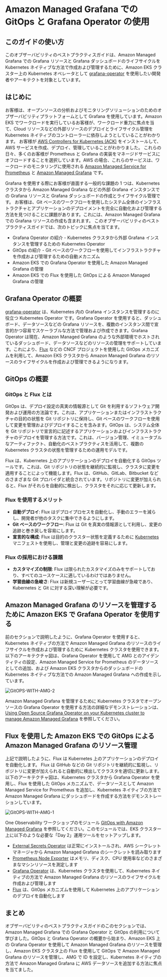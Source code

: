 # Amazon Managed Grafana での GitOps と Grafana Operator の使用

## このガイドの使い方

このオブザーバビリティのベストプラクティスガイドは、Amazon Managed Grafana での Grafana リソースと Grafana ダッシュボードのライフサイクルを Kubernetes ネイティブな方法で作成および管理するために、Amazon EKS クラスター上の Kubernetes オペレータとして [grafana-operator](https://github.com/grafana-operator/grafana-operator#:~:text=The%20grafana%2Doperator%20is%20a,an%20easy%20and%20scalable%20way.) を使用したい開発者やアーキテクトを対象としています。

## はじめに

お客様は、オープンソースの分析およびモニタリングソリューションのためのオブザーバビリティプラットフォームとして Grafana を使用しています。Amazon EKS でワークロードを実行しているお客様が、ワークロード重力に焦点を当て、Cloud リソースなどの外部リソースのデプロイとライフサイクル管理を Kubernetes ネイティブのコントローラーに依存しようとしていることがわかります。 お客様が [AWS Controllers for Kubernetes (ACK)](https://aws-controllers-k8s.github.io/community/docs/community/overview/) をインストールして、AWS サービスを作成、デプロイ、管理していることがわかりました。 これらの日々、多くのお客様が Prometheus と Grafana の実装をマネージドサービスにオフロードすることを選択しています。AWS の場合、これらのサービスは、ワークロードのモニタリングに使用される [Amazon Managed Service for Prometheus](https://docs.aws.amazon.com/prometheus/?icmpid=docs_homepage_mgmtgov) と [Amazon Managed Grafana](https://docs.aws.amazon.com/grafana/?icmpid=docs_homepage_mgmtgov) です。

Grafana を使用する際にお客様が直面する一般的な課題の 1 つは、Kubernetes クラスタから Amazon Managed Grafana などの外部 Grafana インスタンスでの Grafana リソースと Grafana ダッシュボードの作成とライフサイクル管理です。 お客様は、Git ベースのワークフローを使用したシステム全体のインフラストラクチャとアプリケーションのデプロイメントを完全に自動化および管理する方法を見つけることに課題があります。これには、Amazon Managed Grafana での Grafana リソースの作成も含まれます。 このオブザーバビリティのベストプラクティスガイドでは、次のトピックに焦点を当てます。

* Grafana Operator の紹介 - Kubernetes クラスタから外部 Grafana インスタンスを管理するための Kubernetes Operator
* GitOps の紹介 - Git ベースのワークフローを使用してインフラストラクチャを作成および管理するための自動メカニズム
* Amazon EKS での Grafana Operator を使用した Amazon Managed Grafana の管理
* Amazon EKS での Flux を使用した GitOps による Amazon Managed Grafana の管理

## Grafana Operator の概要

[grafana-operator](https://github.com/grafana-operator/grafana-operator#:~:text=The%20grafana%2Doperator%20is%20a,an%20easy%20and%20scalable%20way.) は、Kubernetes 内の Grafana インスタンスを管理するのに役立つ Kubernetes Operator です。Grafana Operator を使用すると、ダッシュボード、データソースなどの Grafana リソースを、複数のインスタンス間で宣言的かつ容易でスケーラブルな方法で管理および作成できます。Grafana Operator は現在、Amazon Managed Grafana のような外部環境でホストされているダッシュボード、データソースなどのリソースの管理をサポートしています。これにより、[Flux](https://fluxcd.io/) などの CNCF プロジェクトを使用した GitOps メカニズムを利用して、Amazon EKS クラスタから Amazon Managed Grafana のリソースのライフサイクルを作成および管理できるようになります。

## GitOps の概要

### GitOps と Flux とは

GitOps は、デプロイ設定の真実の情報源として Git を利用するソフトウェア開発および運用の方法論です。これは、アプリケーションまたはインフラストラクチャの目的の状態を Git リポジトリに保持し、Git ベースのワークフローを使用して変更を管理およびデプロイすることを含みます。GitOps は、システム全体を Git リポジトリで宣言的に記述するアプリケーションおよびインフラストラクチャのデプロイを管理する方法です。これは、バージョン管理、イミュータブルなアーティファクト、自動化のベストプラクティスを活用して、複数の Kubernetes クラスタの状態を管理するための運用モデルです。

Flux は、Kubernetes 上のアプリケーションのデプロイを自動化する GitOps ツールです。これは、Git リポジトリの状態を継続的に監視し、クラスタに変更を適用することによって機能します。Flux は、GitHub、GitLab、Bitbucket などのさまざまな Git プロバイダと統合されています。リポジトリに変更が加えられると、Flux がそれらを自動的に検出し、クラスタをそれに応じて更新します。

### Flux を使用するメリット

* **自動デプロイ**: Flux はデプロイプロセスを自動化し、手動のエラーを減らし、開発者が他のタスクに集中できるようにします。
* **Git ベースのワークフロー**: Flux は Git を真実の情報源として利用し、変更の追跡と巻き戻しを容易にします。
* **宣言的な構成**: Flux は目的のクラスター状態を定義するために [Kubernetes](https://dzone.com/articles/kubernetes-full-stack-example-with-kong-ingress-co) マニフェストを使用し、管理と変更の追跡を容易にします。

### Flux の採用における課題

* **カスタマイズの制限**: Flux は限られたカスタマイズのみをサポートしており、すべてのユースケースに適しているわけではありません。
* **学習曲線の急峻さ**: Flux は新規ユーザーにとって学習曲線が急峻であり、Kubernetes と Git に対する深い理解が必要です。

## Amazon Managed Grafana のリソースを管理するために Amazon EKS で Grafana Operator を使用する

前のセクションで説明したように、Grafana Operator を使用すると、Kubernetes ネイティブの方法で Amazon Managed Grafana のリソースのライフサイクルを作成および管理するために Kubernetes クラスタを使用できます。 以下のアーキテクチャ図は、Grafana Operator を使用して AMG とのアイデンティティの設定、Amazon Managed Service for Prometheus のデータソースとしての追加、および Amazon EKS クラスタからのダッシュボードの Kubernetes ネイティブな方法での Amazon Managed Grafana への作成を示しています。

![GitOPS-WITH-AMG-2](../../../images/Operational/gitops-with-amg/gitops-with-amg-2.jpg)

Amazon Managed Grafana を管理するために Kubernetes クラスタでオープンソースの Grafana Operator を使用する方法の詳細なデモンストレーションは、[Using Open Source Grafana Operator on your Kubernetes cluster to manage Amazon Managed Grafana](https://aws.amazon.com/blogs/mt/using-open-source-grafana-operator-on-your-kubernetes-cluster-to-manage-amazon-managed-grafana/) を参照してください。

## Flux を使用した Amazon EKS での GitOps による Amazon Managed Grafana のリソース管理

上記で説明したように、Flux は Kubernetes 上のアプリケーションのデプロイを自動化します。 
Flux は GitHub などの Git リポジトリを継続的に監視し、リポジトリに変更が加えられると自動的に検出してクラスタを適切に更新します。 
以下のアーキテクチャ図は、Kubernetes クラスタから Grafana Operator を使用し、Flux を使用した GitOps メカニズムで、データソースとして Amazon Managed Service for Prometheus を追加し、Kubernetes ネイティブの方法で Amazon Managed Grafana にダッシュボードを作成する方法をデモンストレーションしています。

![GitOPS-WITH-AMG-1](../../../images/Operational/gitops-with-amg/gitops-with-amg-1.jpg)

One Observability ワークショップのモジュール [GitOps with Amazon Managed Grafana](https://catalog.workshops.aws/observability/ja/aws-managed-oss/gitops-with-amg) を参照してください。このモジュールでは、EKS クラスター上に以下のような必要な「Day 2」運用ツールをセットアップします。

* [External Secrets Operator](https://github.com/external-secrets/external-secrets/tree/main/deploy/charts/external-secrets) は正常にインストールされ、AWS シークレットマネージャから Amazon Managed Grafana のシークレットを読み取ります
* [Prometheus Node Exporter](https://github.com/prometheus/node_exporter) はメモリ、ディスク、CPU 使用率などのさまざまなマシンリソースを測定します
* [Grafana Operator](https://github.com/grafana-operator/grafana-operator) は、Kubernetes クラスタを使用して、Kubernetes ネイティブの方法で Amazon Managed Grafana のリソースのライフサイクルを作成および管理します
* [Flux](https://fluxcd.io/) は、GitOps メカニズムを使用して Kubernetes 上のアプリケーションのデプロイを自動化します

## まとめ

オブザーバビリティのベストプラクティスガイドのこのセクションでは、Amazon Managed Grafana での Grafana Operator と GitOps の利用について学びました。GitOps と Grafana Operator の概要から始まり、Amazon EKS 上の Grafana Operator を使用して Amazon Managed Grafana のリソースを管理し、Amazon EKS クラスタ上の Flux を使用して GitOps で Amazon Managed Grafana のリソースを管理し、AMG で ID を設定し、Kubernetes ネイティブの方法で Amazon Managed Grafana に AWS データソースを追加する方法に焦点を当てました。
